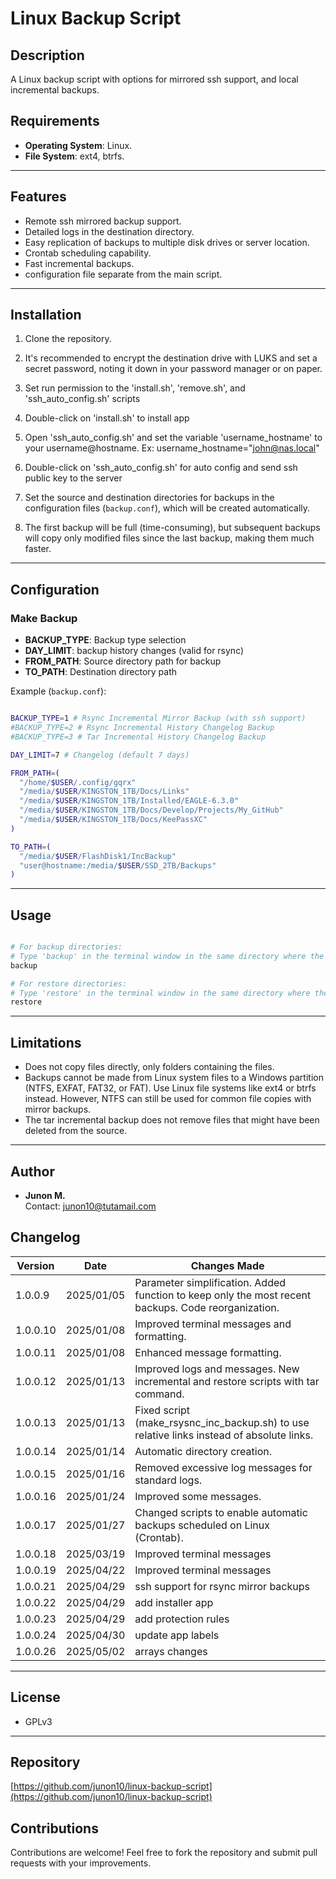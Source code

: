 # Linux Backup Script

## Description
A Linux backup script with options for mirrored ssh support, and local incremental backups.  

## Requirements
- **Operating System**: Linux.  
- **File System**: ext4, btrfs.  

---

## Features
- Remote ssh mirrored backup support.
- Detailed logs in the destination directory.  
- Easy replication of backups to multiple disk drives or server location.
- Crontab scheduling capability.
- Fast incremental backups.
- configuration file separate from the main script.

---

## Installation

1. Clone the repository.  

2. It's recommended to encrypt the destination drive with LUKS and set a secret password, noting it down in your password manager or on paper.  

3. Set run permission to the 'install.sh', 'remove.sh', and 'ssh_auto_config.sh' scripts

4. Double-click on 'install.sh' to install app 

5. Open 'ssh_auto_config.sh' and set the variable 'username_hostname' to your username@hostname. Ex: username_hostname="john@nas.local" 

6. Double-click on 'ssh_auto_config.sh' for auto config and send ssh public key to the server

7. Set the source and destination directories for backups in the configuration files (`backup.conf`), which will be created automatically.  

8. The first backup will be full (time-consuming), but subsequent backups will copy only modified files since the last backup, making them much faster.

---

## Configuration

### Make Backup
- **BACKUP_TYPE**: Backup type selection 
- **DAY_LIMIT**: backup history changes (valid for rsync)  
- **FROM_PATH**: Source directory path for backup  
- **TO_PATH**: Destination directory path  

Example (`backup.conf`):  
```bash

BACKUP_TYPE=1 # Rsync Incremental Mirror Backup (with ssh support)
#BACKUP_TYPE=2 # Rsync Incremental History Changelog Backup 
#BACKUP_TYPE=3 # Tar Incremental History Changelog Backup

DAY_LIMIT=7 # Changelog (default 7 days)

FROM_PATH=(
  "/home/$USER/.config/gqrx"
  "/media/$USER/KINGSTON_1TB/Docs/Links"
  "/media/$USER/KINGSTON_1TB/Installed/EAGLE-6.3.0"
  "/media/$USER/KINGSTON_1TB/Docs/Develop/Projects/My_GitHub"
  "/media/$USER/KINGSTON_1TB/Docs/KeePassXC"
)

TO_PATH=(
  "/media/$USER/FlashDisk1/IncBackup"
  "user@hostname:/media/$USER/SSD_2TB/Backups"
)

```

---

## Usage

```bash

# For backup directories:
# Type 'backup' in the terminal window in the same directory where the backup.conf file is located 
backup 

# For restore directories:
# Type 'restore' in the terminal window in the same directory where the backup.conf file is located
restore 

```

---

## Limitations
- Does not copy files directly, only folders containing the files.
- Backups cannot be made from Linux system files to a Windows partition (NTFS, EXFAT, FAT32, or FAT). Use Linux file systems like ext4 or btrfs instead. However, NTFS can still be used for common file copies with mirror backups.  
- The tar incremental backup does not remove files that might have been deleted from the source.  

---

## Author

- **Junon M.**  
  Contact: [junon10@tutamail.com](mailto:junon10@tutamail.com)

## Changelog

| Version | Date        | Changes Made               |
|---------|-------------|---------------------------|
| 1.0.0.9 | 2025/01/05 | Parameter simplification. Added function to keep only the most recent backups. Code reorganization. |
| 1.0.0.10 | 2025/01/08 | Improved terminal messages and formatting. |
| 1.0.0.11 | 2025/01/08 | Enhanced message formatting. |
| 1.0.0.12 | 2025/01/13 | Improved logs and messages. New incremental and restore scripts with tar command. |
| 1.0.0.13 | 2025/01/13 | Fixed script (make_rsysnc_inc_backup.sh) to use relative links instead of absolute links. |
| 1.0.0.14 | 2025/01/14 | Automatic directory creation. |
| 1.0.0.15 | 2025/01/16 | Removed excessive log messages for standard logs. |
| 1.0.0.16 | 2025/01/24 | Improved some messages. |
| 1.0.0.17 | 2025/01/27 | Changed scripts to enable automatic backups scheduled on Linux (Crontab). |
| 1.0.0.18 | 2025/03/19 | Improved terminal messages |
| 1.0.0.19 | 2025/04/22 | Improved terminal messages |
| 1.0.0.21 | 2025/04/29 | ssh support for rsync mirror backups |
| 1.0.0.22 | 2025/04/29 | add installer app |
| 1.0.0.23 | 2025/04/29 | add protection rules |
| 1.0.0.24 | 2025/04/30 | update app labels |
| 1.0.0.26 | 2025/05/02 | arrays changes |
---

## License

- GPLv3

---

## Repository

[https://github.com/junon10/linux-backup-script](https://github.com/junon10/linux-backup-script)

## Contributions

Contributions are welcome! Feel free to fork the repository and submit pull requests with your improvements.  
